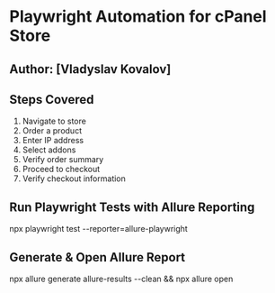 # Playwright Automation for cPanel Store

## Author: [Vladyslav Kovalov]

## Steps Covered

1. Navigate to store
2. Order a product
3. Enter IP address
4. Select addons
5. Verify order summary
6. Proceed to checkout
7. Verify checkout information

## Run Playwright Tests with Allure Reporting

npx playwright test --reporter=allure-playwright

## Generate & Open Allure Report

npx allure generate allure-results --clean && npx allure open
